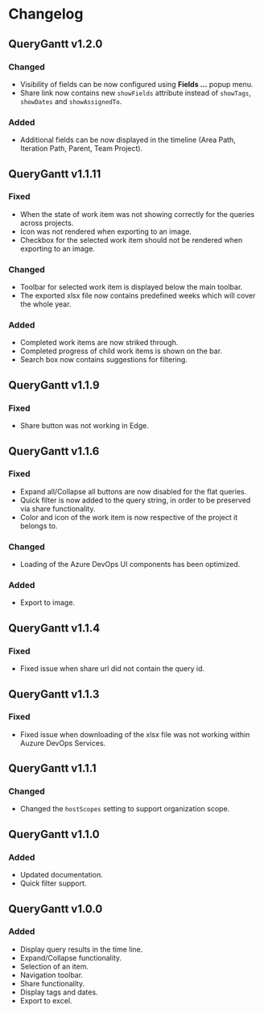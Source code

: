 # Changelog



## QueryGantt v1.2.0

### Changed
* Visibility of fields can be now configured using **Fields ...** popup menu.
* Share link now contains new `showFields` attribute instead of `showTags`, `showDates` and `showAssignedTo`.

### Added
* Additional fields can be now displayed in the timeline (Area Path, Iteration Path, Parent, Team Project).


## QueryGantt v1.1.11

### Fixed
* When the state of work item was not showing correctly for the queries across projects.
* Icon was not rendered when exporting to an image.
* Checkbox for the selected work item should not be rendered when exporting to an image.

### Changed
* Toolbar for selected work item is displayed below the main toolbar.
* The exported xlsx file now contains predefined weeks which will cover the whole year.

### Added
* Completed work items are now striked through.
* Completed progress of child work items is shown on the bar.
* Search box now contains suggestions for filtering.



## QueryGantt v1.1.9

### Fixed
* Share button was not working in Edge.



## QueryGantt v1.1.6

### Fixed
* Expand all/Collapse all buttons are now disabled for the flat queries.
* Quick filter is now added to the query string, in order to be preserved via share functionality.
* Color and icon of the work item is now respective of the project it belongs to.

### Changed
* Loading of the Azure DevOps UI components has been optimized.

### Added
* Export to image.



## QueryGantt v1.1.4

### Fixed
* Fixed issue when share url did not contain the query id.



## QueryGantt v1.1.3

### Fixed
* Fixed issue when downloading of the xlsx file was not working within Auzure DevOps Services.



## QueryGantt v1.1.1

### Changed
* Changed the `hostScopes` setting to support organization scope.



## QueryGantt v1.1.0

### Added
* Updated documentation.
* Quick filter support.



## QueryGantt v1.0.0

### Added
* Display query results in the time line.
* Expand/Collapse functionality.
* Selection of an item.
* Navigation toolbar.
* Share functionality.
* Display tags and dates.
* Export to excel.
